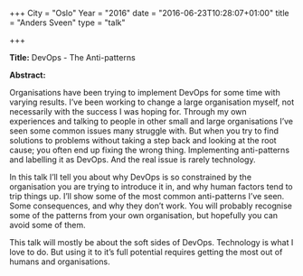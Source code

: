+++
City = "Oslo"
Year = "2016"
date = "2016-06-23T10:28:07+01:00"
title = "Anders Sveen"
type = "talk"

+++

<div class="col-12">
  <p><strong>Title:</strong>
DevOps - The Anti-patterns
</p>

<p><strong>Abstract:</strong></p>

<p>Organisations have been trying to implement DevOps for some time with varying results. I’ve been working to change a large organisation myself, not necessarily with the success I was hoping for. Through my own experiences and talking to people in other small and large organisations I’ve seen some common issues many struggle with. But when you try to find solutions to problems without taking a step back and looking at the root cause; you often end up fixing the wrong thing. Implementing anti-patterns and labelling it as DevOps. And the real issue is rarely technology.</p>

<p>In this talk I’ll tell you about why DevOps is so constrained by the organisation you are trying to introduce it in, and why human factors tend to trip things up. I’ll show some of the most common anti-patterns I’ve seen. Some consequences, and why they don’t work. You will probably recognise some of the patterns from your own organisation, but hopefully you can avoid some of them.</p>

<p>This talk will mostly be about the soft sides of DevOps. Technology is what I love to do. But using it to it’s full potential requires getting the most out of humans and organisations.</p>

</div>

